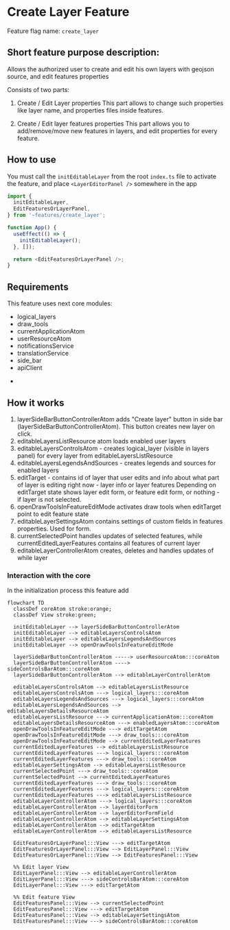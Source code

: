 # Create Layer Feature

Feature flag name: `create_layer`

## Short feature purpose description:

Allows the authorized user to create and edit his own layers with geojson source,
and edit features properties

Consists of two parts:

1. Create / Edit Layer properties
   This part allows to change such properties like layer name,
   and properties files inside features.

2. Create / Edit layer features properties
   This part allows you to add/remove/move new features in layers,
   and edit properties for every feature.

## How to use

You must call the `initEditableLayer` from the root `index.ts` file to activate the feature,
and place `<LayerEditorPanel />` somewhere in the app

```ts
import {
  initEditableLayer,
  EditFeaturesOrLayerPanel,
} from '~features/create_layer';

function App() {
  useEffect(() => {
    initEditableLayer();
  }, []);

  return <EditFeaturesOrLayerPanel />;
}
```

## Requirements

This feature uses next core modules:

- logical_layers
- draw_tools
- currentApplicationAtom
- userResourceAtom
- notificationsService
- translationService
- side_bar
- apiClient

*

## How it works

1. layerSideBarButtonControllerAtom adds "Create layer" button in side bar (layerSideBarButtonControllerAtom). This button creates new layer on click.
2. editableLayersListResource atom loads enabled user layers
3. editableLayersControlsAtom - creates logical_layer (visible in layers panel) for every layer from editableLayersListResource
4. editableLayersLegendsAndSources - creates legends and sources for enabled layers
5. editTarget - contains id of layer that user edits and info about what part of layer is editing right now - layer info or layer features
   Depending on editTarget state <EditFeaturesOrLayerPanel /> shows layer edit form, or feature edit form, or nothing - if layer is not selected.
6. openDrawToolsInFeatureEditMode activates draw tools when editTarget point to edit feature state
7. editableLayerSettingsAtom contains settings of custom fields in features properties. Used for form.
8. currentSelectedPoint handles updates of selected features,
   while currentEditedLayerFeatures contains all features of current layer
9. editableLayerControllerAtom creates, deletes and handles updates of while layer

### Interaction with the core

In the initialization process this feature add

```mermaid
flowchart TD
  classDef coreAtom stroke:orange;
  classDef View stroke:green;

  initEditableLayer --> layerSideBarButtonControllerAtom
  initEditableLayer --> editableLayersControlsAtom
  initEditableLayer --> editableLayersLegendsAndSources
  initEditableLayer --> openDrawToolsInFeatureEditMode

  layerSideBarButtonControllerAtom -----> userResourceAtom:::coreAtom
  layerSideBarButtonControllerAtom ----> sideControlsBarAtom:::coreAtom
  layerSideBarButtonControllerAtom --> editableLayerControllerAtom

  editableLayersControlsAtom --> editableLayersListResource
  editableLayersControlsAtom ---> logical_layers:::coreAtom
  editableLayersLegendsAndSources ---> logical_layers:::coreAtom
  editableLayersLegendsAndSources --> editableLayersDetailsResourceAtom
  editableLayersListResource ---> currentApplicationAtom:::coreAtom
  editableLayersDetailsResourceAtom ---> enabledLayersAtom:::coreAtom
  openDrawToolsInFeatureEditMode ---> editTargetAtom
  openDrawToolsInFeatureEditMode ---> draw_tools:::coreAtom
  openDrawToolsInFeatureEditMode --> currentEditedLayerFeatures
  currentEditedLayerFeatures --> editableLayersListResource
  currentEditedLayerFeatures ---> logical_layers:::coreAtom
  currentEditedLayerFeatures ---> draw_tools:::coreAtom
  editableLayerSettingsAtom --> editableLayersListResource
  currentSelectedPoint ---> draw_tools:::coreAtom
  currentSelectedPoint --> currentEditedLayerFeatures
  currentEditedLayerFeatures ---> draw_tools:::coreAtom
  currentEditedLayerFeatures ---> logical_layers:::coreAtom
  currentEditedLayerFeatures ---> editableLayersListResource
  editableLayerControllerAtom ---> logical_layers:::coreAtom
  editableLayerControllerAtom --> layerEditorForm
  editableLayerControllerAtom --> layerEditorFormField
  editableLayerControllerAtom --> editableLayerSettingsAtom
  editableLayerControllerAtom --> editTargetAtom
  editableLayerControllerAtom --> editableLayersListResource

  EditFeaturesOrLayerPanel:::View ---> editTargetAtom
  EditFeaturesOrLayerPanel:::View --> EditLayerPanel:::View
  EditFeaturesOrLayerPanel:::View --> EditFeaturesPanel:::View

  %% Edit layer View
  EditLayerPanel:::View --> editableLayerControllerAtom
  EditLayerPanel:::View ---> sideControlsBarAtom:::coreAtom
  EditLayerPanel:::View ---> editTargetAtom

  %% Edit feature View
  EditFeaturesPanel:::View --> currentSelectedPoint
  EditFeaturesPanel:::View ---> editTargetAtom
  EditFeaturesPanel:::View --> editableLayerSettingsAtom
  EditFeaturesPanel:::View ---> sideControlsBarAtom:::coreAtom
```
